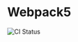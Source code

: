 # Webpack5
![CI Status](https://github.com/VeraGerber/ahj-env/actions/workflows/web.yml/badge.svg)










